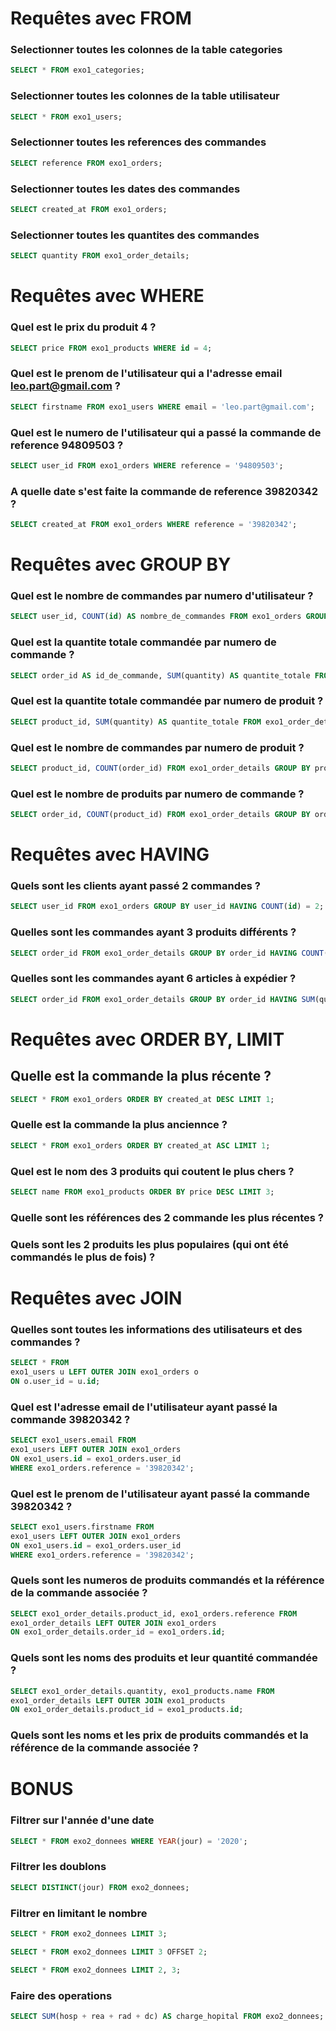 # Requêtes avec FROM

### Selectionner toutes les colonnes de la table categories

```sql
SELECT * FROM exo1_categories;
```

### Selectionner toutes les colonnes de la table utilisateur

```sql
SELECT * FROM exo1_users;
```

### Selectionner toutes les references des commandes

```sql
SELECT reference FROM exo1_orders;
```

### Selectionner toutes les dates des commandes

```sql
SELECT created_at FROM exo1_orders;
```

### Selectionner toutes les quantites des commandes

```sql
SELECT quantity FROM exo1_order_details;
```

# Requêtes avec WHERE

### Quel est le prix du produit 4 ?

```sql
SELECT price FROM exo1_products WHERE id = 4;
```

### Quel est le prenom de l'utilisateur qui a l'adresse email leo.part@gmail.com ?

```sql
SELECT firstname FROM exo1_users WHERE email = 'leo.part@gmail.com';
```

### Quel est le numero de l'utilisateur qui a passé la commande de reference 94809503 ?

```sql
SELECT user_id FROM exo1_orders WHERE reference = '94809503';
```

### A quelle date s'est faite la commande de reference 39820342 ?

```sql
SELECT created_at FROM exo1_orders WHERE reference = '39820342';
```

# Requêtes avec GROUP BY

### Quel est le nombre de commandes par numero d'utilisateur ?

```sql
SELECT user_id, COUNT(id) AS nombre_de_commandes FROM exo1_orders GROUP BY user_id
```

### Quel est la quantite totale commandée par numero de commande ?

```sql
SELECT order_id AS id_de_commande, SUM(quantity) AS quantite_totale FROM exo1_order_details GROUP BY order_id;
```

### Quel est la quantite totale commandée par numero de produit ?

```sql
SELECT product_id, SUM(quantity) AS quantite_totale FROM exo1_order_details GROUP BY product_id;
```

### Quel est le nombre de commandes par numero de produit ?

```sql
SELECT product_id, COUNT(order_id) FROM exo1_order_details GROUP BY product_id;
```

### Quel est le nombre de produits par numero de commande ?

```sql
SELECT order_id, COUNT(product_id) FROM exo1_order_details GROUP BY order_id;
```

# Requêtes avec HAVING

### Quels sont les clients ayant passé 2 commandes ?

```sql
SELECT user_id FROM exo1_orders GROUP BY user_id HAVING COUNT(id) = 2;
```

### Quelles sont les commandes ayant 3 produits différents ?

```sql
SELECT order_id FROM exo1_order_details GROUP BY order_id HAVING COUNT(product_id) = 3;
```

### Quelles sont les commandes ayant 6 articles à expédier ?

```sql
SELECT order_id FROM exo1_order_details GROUP BY order_id HAVING SUM(quantity) = 6;
```

# Requêtes avec ORDER BY, LIMIT

## Quelle est la commande la plus récente ?

```sql
SELECT * FROM exo1_orders ORDER BY created_at DESC LIMIT 1;
```

### Quelle est la commande la plus anciennce ?

```sql
SELECT * FROM exo1_orders ORDER BY created_at ASC LIMIT 1;
```

### Quel est le nom des 3 produits qui coutent le plus chers ?

```sql
SELECT name FROM exo1_products ORDER BY price DESC LIMIT 3;
```

### Quelle sont les références des 2 commande les plus récentes ?

### Quels sont les 2 produits les plus populaires (qui ont été commandés le plus de fois) ?

# Requêtes avec JOIN

### Quelles sont toutes les informations des utilisateurs et des commandes ?

```sql
SELECT * FROM 
exo1_users u LEFT OUTER JOIN exo1_orders o
ON o.user_id = u.id;
```

### Quel est l'adresse email de l'utilisateur ayant passé la commande 39820342 ?

```sql
SELECT exo1_users.email FROM
exo1_users LEFT OUTER JOIN exo1_orders
ON exo1_users.id = exo1_orders.user_id
WHERE exo1_orders.reference = '39820342';
```

### Quel est le prenom de l'utilisateur ayant passé la commande 39820342 ?

```sql
SELECT exo1_users.firstname FROM
exo1_users LEFT OUTER JOIN exo1_orders
ON exo1_users.id = exo1_orders.user_id
WHERE exo1_orders.reference = '39820342';
```

### Quels sont les numeros de produits commandés et la référence de la commande associée ?

```sql
SELECT exo1_order_details.product_id, exo1_orders.reference FROM
exo1_order_details LEFT OUTER JOIN exo1_orders
ON exo1_order_details.order_id = exo1_orders.id;
```

### Quels sont les noms des produits et leur quantité commandée ?

```sql
SELECT exo1_order_details.quantity, exo1_products.name FROM
exo1_order_details LEFT OUTER JOIN exo1_products
ON exo1_order_details.product_id = exo1_products.id;
```

### Quels sont les noms et les prix de produits commandés et la référence de la commande associée ?

# BONUS

### Filtrer sur l'année d'une date

```sql
SELECT * FROM exo2_donnees WHERE YEAR(jour) = '2020';
```

### Filtrer les doublons

```sql
SELECT DISTINCT(jour) FROM exo2_donnees;
```

### Filtrer en limitant le nombre

```sql
SELECT * FROM exo2_donnees LIMIT 3;
```

```sql
SELECT * FROM exo2_donnees LIMIT 3 OFFSET 2;
```

```sql
SELECT * FROM exo2_donnees LIMIT 2, 3;
```

### Faire des operations

```sql
SELECT SUM(hosp + rea + rad + dc) AS charge_hopital FROM exo2_donnees;
```